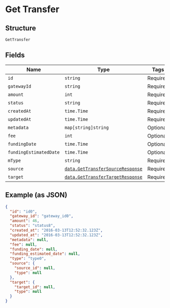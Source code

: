 
# Get Transfer

## Structure

`GetTransfer`

## Fields

| Name | Type | Tags | Description |
|  --- | --- | --- | --- |
| `id` | `string` | Required | - |
| `gatewayId` | `string` | Required | - |
| `amount` | `int` | Required | - |
| `status` | `string` | Required | - |
| `createdAt` | `time.Time` | Required | - |
| `updatedAt` | `time.Time` | Required | - |
| `metadata` | `map[string]string` | Optional | - |
| `fee` | `int` | Optional | - |
| `fundingDate` | `time.Time` | Optional | - |
| `fundingEstimatedDate` | `time.Time` | Optional | - |
| `mType` | `string` | Required | - |
| `source` | [`data.GetTransferSourceResponse`](../../doc/models/get-transfer-source-response.md) | Required | - |
| `target` | [`data.GetTransferTargetResponse`](../../doc/models/get-transfer-target-response.md) | Required | - |

## Example (as JSON)

```json
{
  "id": "id0",
  "gateway_id": "gateway_id0",
  "amount": 46,
  "status": "status8",
  "created_at": "2016-03-13T12:52:32.123Z",
  "updated_at": "2016-03-13T12:52:32.123Z",
  "metadata": null,
  "fee": null,
  "funding_date": null,
  "funding_estimated_date": null,
  "type": "type0",
  "source": {
    "source_id": null,
    "type": null
  },
  "target": {
    "target_id": null,
    "type": null
  }
}
```

